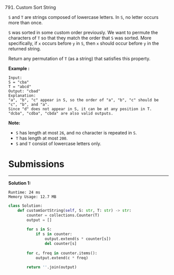 791. Custom Sort String

`S` and `T` are strings composed of lowercase letters. In `S`, no letter occurs more than once.

`S` was sorted in some custom order previously. We want to permute the characters of `T` so that they match the order that `S` was sorted. More specifically, if `x` occurs before `y` in `S`, then `x` should occur before `y` in the returned string.

Return any permutation of `T` (as a string) that satisfies this property.

**Example :**
```
Input: 
S = "cba"
T = "abcd"
Output: "cbad"
Explanation: 
"a", "b", "c" appear in S, so the order of "a", "b", "c" should be "c", "b", and "a". 
Since "d" does not appear in S, it can be at any position in T. "dcba", "cdba", "cbda" are also valid outputs.
```

**Note:**

* `S` has length at most `26`, and no character is repeated in `S`.
* `T` has length at most `200`.
* `S` and `T` consist of lowercase letters only.

# Submissions
---
**Solution 1:**
```
Runtime: 24 ms
Memory Usage: 12.7 MB
```
```python
class Solution:
    def customSortString(self, S: str, T: str) -> str:
        counter = collections.Counter(T)
        output = []
        
        for s in S:
            if s in counter:
                output.extend(s * counter[s])
                del counter[s]
        
        for c, freq in counter.items():
            output.extend(c * freq)
        
        return ''.join(output)
```